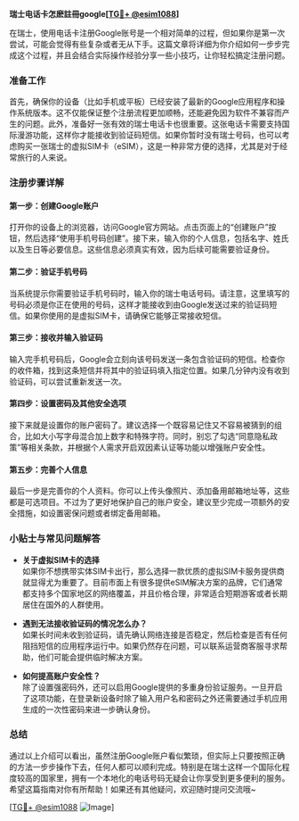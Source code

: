 **瑞士电话卡怎麽註冊google[[TG💪+ @esim1088](https://t.me/s/esim1088)]**

在瑞士，使用电话卡注册Google账号是一个相对简单的过程，但如果你是第一次尝试，可能会觉得有些复杂或者无从下手。这篇文章将详细为你介绍如何一步步完成这个过程，并且会结合实际操作经验分享一些小技巧，让你轻松搞定注册问题。

### 准备工作

首先，确保你的设备（比如手机或平板）已经安装了最新的Google应用程序和操作系统版本。这不仅能保证整个注册流程更加顺畅，还能避免因为软件不兼容而产生的问题。此外，准备好一张有效的瑞士电话卡也很重要。这张电话卡需要支持国际漫游功能，这样你才能接收到验证码短信。如果你暂时没有瑞士号码，也可以考虑购买一张瑞士的虚拟SIM卡（eSIM），这是一种非常方便的选择，尤其是对于经常旅行的人来说。

### 注册步骤详解

#### 第一步：创建Google账户

打开你的设备上的浏览器，访问Google官方网站。点击页面上的“创建账户”按钮，然后选择“使用手机号码创建”。接下来，输入你的个人信息，包括名字、姓氏以及生日等必要信息。这些信息必须真实有效，因为后续可能需要验证身份。

#### 第二步：验证手机号码

当系统提示你需要验证手机号码时，输入你的瑞士电话号码。请注意，这里填写的号码必须是你正在使用的号码，这样才能接收到由Google发送过来的验证码短信。如果你使用的是虚拟SIM卡，请确保它能够正常接收短信。

#### 第三步：接收并输入验证码

输入完手机号码后，Google会立刻向该号码发送一条包含验证码的短信。检查你的收件箱，找到这条短信并将其中的验证码填入指定位置。如果几分钟内没有收到验证码，可以尝试重新发送一次。

#### 第四步：设置密码及其他安全选项

接下来就是设置你的账户密码了。建议选择一个既容易记住又不容易被猜到的组合，比如大小写字母混合加上数字和特殊字符。同时，别忘了勾选“同意隐私政策”等相关条款，并根据个人需求开启双因素认证等功能以增强账户安全性。

#### 第五步：完善个人信息

最后一步是完善你的个人资料。你可以上传头像照片、添加备用邮箱地址等，这些都是可选项目。不过为了更好地保护自己的账户安全，建议至少完成一项额外的安全措施，如设置密保问题或者绑定备用邮箱。

### 小贴士与常见问题解答

- **关于虚拟SIM卡的选择**  
  如果你不想携带实体SIM卡出行，那么选择一款优质的虚拟SIM卡服务提供商就显得尤为重要了。目前市面上有很多提供eSIM解决方案的品牌，它们通常都支持多个国家地区的网络覆盖，并且价格合理，非常适合短期游客或者长期居住在国外的人群使用。
  
- **遇到无法接收验证码的情况怎么办？**  
  如果长时间未收到验证码，请先确认网络连接是否稳定，然后检查是否有任何阻挡短信的应用程序运行中。如果仍然存在问题，可以联系运营商客服寻求帮助，他们可能会提供临时解决方案。

- **如何提高账户安全性？**  
  除了设置强密码外，还可以启用Google提供的多重身份验证服务。一旦开启了这项功能，在登录新设备时除了输入用户名和密码之外还需要通过手机应用生成的一次性密码来进一步确认身份。

### 总结

通过以上介绍可以看出，虽然注册Google账户看似繁琐，但实际上只要按照正确的方法一步步操作下去，任何人都可以顺利完成。特别是在瑞士这样一个国际化程度较高的国家里，拥有一个本地化的电话号码无疑会让你享受到更多便利的服务。希望这篇指南对你有所帮助！如果还有其他疑问，欢迎随时提问交流哦~

[[TG💪+ @esim1088](https://t.me/s/esim1088) ![Image](https://i.postimg.cc/4NQfJmqS/Snipaste-2025-05-13-00-14-12.png)]